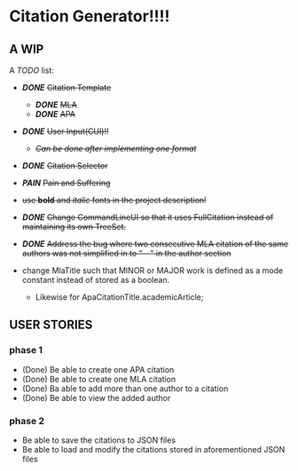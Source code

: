 # Citation Generator!!!!

## A WIP

A *TODO* list:

- ***DONE*** ~~Citation Template~~
    - ***DONE*** ~~MLA~~
    - ***DONE*** ~~APA~~
- ***DONE*** ~~User Input(CUI)!!~~
    - ~~*Can be done after implementing one format*~~
- ***DONE*** ~~Citation Selector~~
- ***PAIN*** ~~Pain and Suffering~~
- ~~use **bold** and *italic* fonts in the project description!~~

- ***DONE*** ~~Change CommandLineUI so that it uses FullCitation instead of maintaining its own TreeSet.~~
- ***DONE*** ~~Address the bug where two consecutive MLA citation of the same authors was not simplified in to "—"
  in the author section~~
- change MlaTitle such that MINOR or MAJOR work is defined as a mode constant instead of stored as a boolean.
  - Likewise for ApaCitationTitle.academicArticle;

## USER STORIES
### phase 1
- (Done) Be able to create one APA citation
- (Done) Be able to create one MLA citation
- (Done) Ba able to add more than one author to a citation
- (Done) Be able to view the added author

### phase 2
- Be able to save the citations to JSON files
- Be able to load and modify the citations stored in aforementioned JSON files